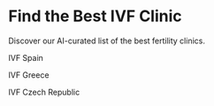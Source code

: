 # Find the Best IVF Clinic

Discover our AI-curated list of the best fertility clinics.

IVF Spain

IVF Greece

IVF Czech Republic
